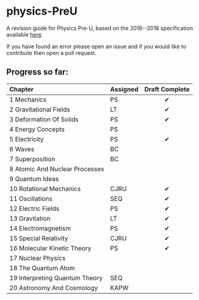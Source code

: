# physics-PreU
A revision guide for Physics Pre-U, based on the 2016--2018 specification available [here](http://www.cie.org.uk/images/163265-2016-2018-syllabus.pdf).

If you have found an error please open an issue and if you would like to contribute then open a pull request.

## Progress so far:

| Chapter                        | Assigned | Draft Complete |
|:-------------------------------|:---------|:--------------:|
| 1 Mechanics                    | PS       |       ✔        |
| 2 Gravitational Fields         | LT       |       ✔        |
| 3 Deformation Of Solids        | PS       |       ✔        |
| 4 Energy Concepts              | PS       |                |
| 5 Electricity                  | PS       |       ✔        |
| 6 Waves                        | BC       |                |
| 7 Superposition                | BC       |                |
| 8 Atomic And Nuclear Processes |          |                |
| 9 Quantum Ideas                |          |                |
| 10 Rotational Mechanics        | CJRU     |       ✔        |
| 11 Oscillations                | SEQ      |       ✔        |
| 12 Electric Fields             | PS       |       ✔        |
| 13 Gravitation                 | LT       |       ✔        |
| 14 Electromagnetism            | PS       |       ✔        |
| 15 Special Relativity          | CJRU     |       ✔        |
| 16 Molecular Kinetic Theory    | PS       |       ✔         |
| 17 Nuclear Physics             |          |                |
| 18 The Quantum Atom            |          |                |
| 19 Interpreting Quantum Theory | SEQ      |                |
| 20 Astronomy And Cosmology     | KAPW     |                |
